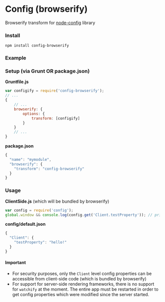 # Config (browserify)
Browserify transform for [node-config](https://github.com/lorenwest/node-config) library

### Install
```
npm install config-browserify
```

### Example
### Setup (via Grunt OR package.json)
**Gruntfile.js**
```js
var configify = require('config-browserify');
// ...
{
    // ...
	browserify: {
		options: {
			transform: [configify]
		}
	}
	// ...
}
```
**package.json**
```js
{
  "name": "mymodule",
  "browserify": {
    "transform": "config-browserify"
  }
}
```

### Usage
**ClientSide.js** (which will be bundled by browserify)
```js
var config = require('config');
global.window && console.log(config.get('Client.testProperty')); // prints `hello!`
```

**config/default.json**
```js
{
  "Client": {
  	"testProperty": "hello!"
  }
}
```

#### Important 
- For security purposes, only the `Client` level config properties can be accessible from client-side code (which is bundled by browserify)
- For support for server-side rendering frameworks, there is no support for `watchify` at the moment. The entire app must be restarted in order to get config properties which were modified since the server started.
